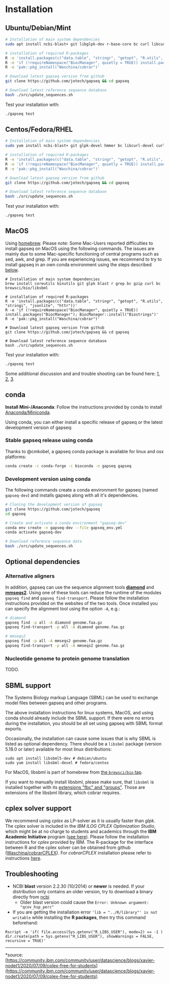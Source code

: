 # Installation

## Ubuntu/Debian/Mint

```sh
# Installation of main system dependencies
sudo apt install ncbi-blast+ git libglpk-dev r-base-core bc curl libcurl4-openssl-dev libssl-dev libsbml5-dev bc

# installation of required R-packages
R -e 'install.packages(c("data.table", "stringr", "getopt", "R.utils", "stringi", "jsonlite", "httr", "pak"))'
R -e 'if (!requireNamespace("BiocManager", quietly = TRUE)) install.packages("BiocManager"); BiocManager::install("Biostrings")'
R -e 'pak::pkg_install("Waschina/cobrar")'

# Download latest gapseq version from github
git clone https://github.com/jotech/gapseq && cd gapseq

# Download latest reference sequence database
bash ./src/update_sequences.sh
```

Test your installation with:
```sh
./gapseq test
```

## Centos/Fedora/RHEL
```sh
# Installation of main system dependencies
sudo yum install ncbi-blast+ git glpk-devel hmmer bc libcurl-devel curl openssl-devel libsbml-devel bc

# installation of required R-packages
R -e 'install.packages(c("data.table", "stringr", "getopt", "R.utils", "stringi", "jsonlite", "httr", "pak"))'
R -e 'if (!requireNamespace("BiocManager", quietly = TRUE)) install.packages("BiocManager"); BiocManager::install("Biostrings")'
R -e 'pak::pkg_install("Waschina/cobrar")'

# Download latest gapseq version from github
git clone https://github.com/jotech/gapseq && cd gapseq

# Download latest reference sequence database
bash ./src/update_sequences.sh
```

Test your installation with:
```sh
./gapseq test
```

## MacOS
Using [homebrew](https://brew.sh). Please note: Some Mac-Users reported difficulties to install gapseq on MacOS using the following commands. The issues are mainly due to some Mac-specific functioning of central programs such as sed, awk, and grep. If you are experiencing issues, we recommend to try to install gapseq in an own conda environment using the steps described [below](#conda).
```
# Installation of main system dependencies
brew install coreutils binutils git glpk blast r grep bc gzip curl bc brewsci/bio/libsbml

# installation of required R-packages
R -e 'install.packages(c("data.table", "stringr", "getopt", "R.utils", "stringi", "jsonlite", "httr"))'
R -e 'if (!requireNamespace("BiocManager", quietly = TRUE)) install.packages("BiocManager"); BiocManager::install("Biostrings")'
R -e 'pak::pkg_install("Waschina/cobrar")'

# Download latest gapseq version from github
git clone https://github.com/jotech/gapseq && cd gapseq

# Download latest reference sequence database
bash ./src/update_sequences.sh
```

Test your installation with:
```sh
./gapseq test
```

Some additional discussion and and trouble shooting can be found here: [1](https://apple.stackexchange.com/a/69332), [2](https://github.com/jotech/gapseq/issues/28), [3](https://github.com/jotech/gapseq/issues/143#issuecomment-1263349021).

## conda

**Install Mini-/Anaconda**: Follow the instructions provided by conda to install [Anaconda/Miniconda](https://conda.io/projects/conda/en/latest/user-guide/install/index.html).

Using conda, you can either install a specific release of gapseq or the latest development version of gapseq:

### Stable gapseq release using conda

Thanks to @cmkobel, a gapseq conda package is available for linux and osx platforms:
```sh
conda create -c conda-forge -c bioconda -n gapseq gapseq
```

### Development version using conda

The following commands create a conda environment for gapseq (named `gapseq-dev`) and installs gapseq along with all it's dependencies.

```sh
# Cloning the development version of gapseq
git clone https://github.com/jotech/gapseq
cd gapseq

# Create and activate a conda environment "gapseq-dev"
conda env create -n gapseq-dev --file gapseq_env.yml
conda activate gapseq-dev

# Download reference sequence data
bash ./src/update_sequences.sh
```

## Optional dependencies

### Alternative aligners

In addition, gapseq can use the sequence alignment tools [**diamond**](https://github.com/bbuchfink/diamond) and **[mmseqs2](https://mmseqs.com/)**. Using one of these tools can reduce the runtime of the modules `gapseq find` and `gapseq find-transport`. Please follow the installation instructions provided on the websites of the two tools. Once installed you can specify the alignment tool using the option `-A`, e.g.:

```sh
# diamond
gapseq find -p all -A diamond genome.faa.gz
gapseq find-transport -p all -A diamond genome.faa.gz

# mmseqs2
gapseq find -p all -A mmseqs2 genome.faa.gz
gapseq find-transport -p all -A mmseqs2 genome.faa.gz
```

###  Nucleotide genome to protein genome translation

TODO.

## SBML support

The Systems Biology markup Language (SBML) can be used to exchange model files between gapseq and other programs.

The above installation instructions for linux systems, MacOS, and using conda should already include the SBML support. If there were no errors during the installation, you should be all set using gapseq with SBML format exports.

Occasionally, the installation can cause some issues that is why SBML is listed as optional dependency.
There should be a ``libsbml`` package (version 5.18.0 or later) available for most linux distributions:
```
sudo apt install libsbml5-dev # debian/ubuntu
sudo yum install libsbml-devel # fedora/centos
```
For MacOS, libsbml is part of homebrew from [the `brewsci/bio` tap](https://github.com/brewsci/homebrew-bio/pkgs/container/bio%2Flibsbml).

If you want to manually install libsbml, please make sure, that `libsbml` is installed together with its [extensions "fbc" and "groups"](https://sbml.org/software/libsbml/). Those are extensions of the libsbml library, which cobrar requires.

## cplex solver support

We recommend using *cplex* as LP-solver as it is usually faster than *glpk*. The cplex solver is included in the *IBM ILOG CPLEX Optimization Studio*, which might be at no charge to students and academics through the **IBM Academic Initiative** program ([see here](https://community.ibm.com/community/user/ai-datascience/blogs/xavier-nodet1/2020/07/09/cplex-free-for-students)). Please follow the installation instructions for *cplex* provided by IBM.
The R-package for the interface between R and the cplex solver can be obtained from github ([Waschina/cobrarCPLEX](https://github.com/Waschina/cobrarCPLEX)). For *cobrarCPLEX* installation please refer to instructions [here](https://github.com/Waschina/cobrarCPLEX?tab=readme-ov-file#installation).

## Troubleshooting
- NCBI **blast** version 2.2.30 (10/2014) or **newer** is needed. If your distribution only contains an older version, try to download a binary directly from [ncbi](https://shorturl.at/jkAH0)
  * Older blast version could cause the ``Error: Unknown argument: "qcov_hsp_perc"``
- If you are getting the installation error ``'lib = "../R/library"' is not writable`` while installing the **R packages**, then try this command beforehand:
```
Rscript -e 'if( file.access(Sys.getenv("R_LIBS_USER"), mode=2) == -1 ) dir.create(path = Sys.getenv("R_LIBS_USER"), showWarnings = FALSE, recursive = TRUE)'
```


***
*source: [https://community.ibm.com/community/user/datascience/blogs/xavier-nodet1/2020/07/09/cplex-free-for-students](https://community.ibm.com/community/user/datascience/blogs/xavier-nodet1/2020/07/09/cplex-free-for-students)

